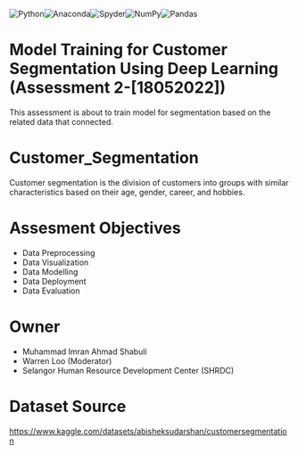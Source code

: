 ![Python](https://img.shields.io/badge/python-3670A0?style=for-the-badge&logo=python&logoColor=ffdd54)![Anaconda](https://img.shields.io/badge/Anaconda-%2344A833.svg?style=for-the-badge&logo=anaconda&logoColor=white)![Spyder](https://img.shields.io/badge/Spyder-838485?style=for-the-badge&logo=spyder%20ide&logoColor=maroon)![NumPy](https://img.shields.io/badge/numpy-%23013243.svg?style=for-the-badge&logo=numpy&logoColor=white)![Pandas](https://img.shields.io/badge/pandas-%23150458.svg?style=for-the-badge&logo=pandas&logoColor=white)

# Model Training for Customer Segmentation Using Deep Learning (Assessment 2-[18052022])
This assessment is about to train model for segmentation based on the related data that connected.

# Customer_Segmentation
Customer segmentation is the division of customers into groups with similar characteristics based on their age, gender, career, and hobbies.

# Assesment Objectives

- Data Preprocessing
- Data Visualization
- Data Modelling
- Data Deployment
- Data Evaluation

# Owner

- Muhammad Imran Ahmad Shabuli
- Warren Loo (Moderator)
- Selangor Human Resource Development Center (SHRDC)

# Dataset Source
https://www.kaggle.com/datasets/abisheksudarshan/customersegmentation
